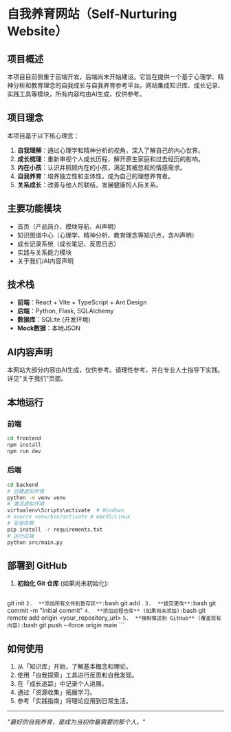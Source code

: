 # 自我养育网站（Self-Nurturing Website）

## 项目概述
本项目目前侧重于前端开发，后端尚未开始建设。它旨在提供一个基于心理学、精神分析和教育理念的自我成长与自我养育参考平台。网站集成知识库、成长记录、实践工具等模块，所有内容均由AI生成，仅供参考。

## 项目理念

本项目基于以下核心理念：

1.  **自我理解**：通过心理学和精神分析的视角，深入了解自己的内心世界。
2.  **成长梳理**：重新审视个人成长历程，解开原生家庭和过去经历的影响。
3.  **内在小孩**：认识并照顾内在的小孩，满足其被忽视的情感需求。
4.  **自我养育**：培养独立性和主体性，成为自己的理想养育者。
5.  **关系成长**：改善与他人的联结，发展健康的人际关系。

## 主要功能模块

- 首页（产品简介、模块导航、AI声明）
- 知识图谱中心（心理学、精神分析、教育理念等知识点，含AI声明）
- 成长记录系统（成长笔记、反思日志）
- 实践与关系能力模块
- 关于我们/AI内容声明

## 技术栈

-   **前端**：React + Vite + TypeScript + Ant Design
-   **后端**：Python, Flask, SQLAlchemy
-   **数据库**：SQLite (开发环境)
-   **Mock数据**：本地JSON

## AI内容声明

本网站大部分内容由AI生成，仅供参考。请理性参考，并在专业人士指导下实践。详见"关于我们"页面。

## 本地运行

### 前端
```bash
cd frontend
npm install
npm run dev
```

### 后端
```bash
cd backend
# 创建虚拟环境
python -m venv venv
# 激活虚拟环境
virtualenv\Scripts\activate  # Windows
# source venv/bin/activate # macOS/Linux
# 安装依赖
pip install -r requirements.txt
# 运行后端
python src/main.py
```

## 部署到 GitHub

1.  **初始化 Git 仓库** (如果尚未初始化):
    ```bash
git init
    ```
2.  **添加所有文件到暂存区**:
    ```bash
git add .
    ```
3.  **提交更改**:
    ```bash
git commit -m "Initial commit"
    ```
4.  **添加远程仓库** (如果尚未添加):
    ```bash
git remote add origin <your_repository_url>
    ```
5.  **强制推送到 GitHub** (覆盖现有内容):
    ```bash
git push --force origin main
    ```

## 如何使用

1.  从「知识库」开始，了解基本概念和理论。
2.  使用「自我探索」工具进行反思和自我发现。
3.  在「成长追踪」中记录个人进展。
4.  通过「资源收集」拓展学习。
5.  参考「实践指南」将理论应用到日常生活。



---

*"最好的自我养育，是成为当初你最需要的那个人。"*

